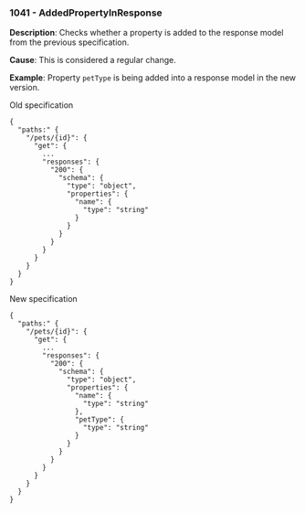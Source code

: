 ### 1041 - AddedPropertyInResponse

**Description**: Checks whether a property is added to the response model from the previous specification.

**Cause**: This is considered a regular change.

**Example**: Property `petType` is being added into a response model in the new version.

Old specification
```json5
{
  "paths:" {
    "/pets/{id}": {
      "get": {
        ...
        "responses": {
          "200": {
            "schema": {
              "type": "object",
              "properties": {
                "name": {
                  "type": "string"
                }
              }
            }
          }
        }
      }
    }
  }
} 
```

New specification
```json5
{
  "paths:" {
    "/pets/{id}": {
      "get": {
        ...
        "responses": {
          "200": {
            "schema": {
              "type": "object",
              "properties": {
                "name": {
                  "type": "string"
                },
                "petType": {
                  "type": "string"
                }
              }
            }
          }
        }
      }
    }
  }
}
```
